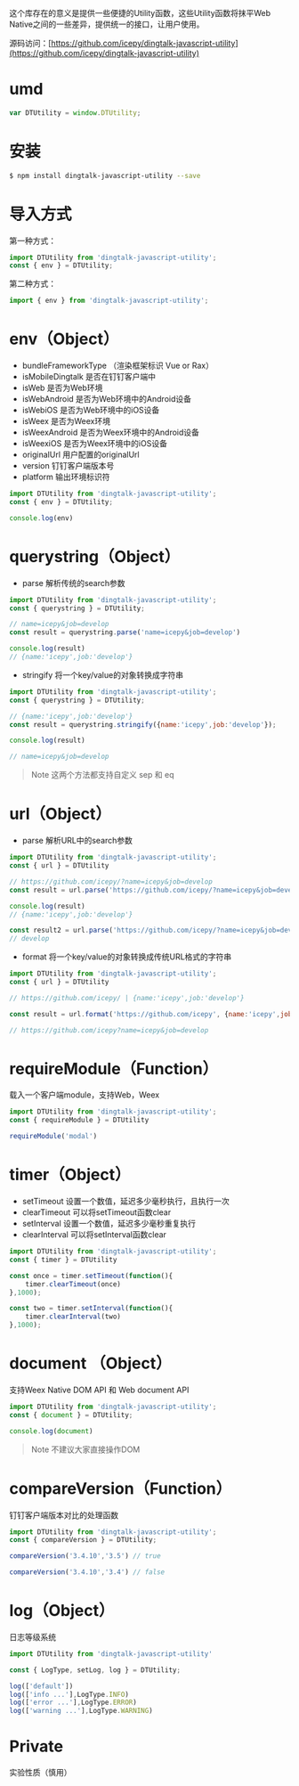 这个库存在的意义是提供一些便捷的Utility函数，这些Utility函数将抹平Web Native之间的一些差异，提供统一的接口，让用户使用。

源码访问：[https://github.com/icepy/dingtalk-javascript-utility](https://github.com/icepy/dingtalk-javascript-utility)


# umd

```JavaScript
var DTUtility = window.DTUtility;
```

# 安装

```bash
$ npm install dingtalk-javascript-utility --save
```

# 导入方式

第一种方式：

```JavaScript
import DTUtility from 'dingtalk-javascript-utility';
const { env } = DTUtility;
```

第二种方式：
```JavaScript
import { env } from 'dingtalk-javascript-utility';
```

# env（Object）

* bundleFrameworkType （渲染框架标识 Vue or Rax）
* isMobileDingtalk 是否在钉钉客户端中
* isWeb 是否为Web环境
* isWebAndroid 是否为Web环境中的Android设备
* isWebiOS 是否为Web环境中的iOS设备
* isWeex 是否为Weex环境
* isWeexAndroid 是否为Weex环境中的Android设备
* isWeexiOS 是否为Weex环境中的iOS设备
* originalUrl 用户配置的originalUrl
* version 钉钉客户端版本号
* platform 输出环境标识符

```JavaScript
import DTUtility from 'dingtalk-javascript-utility';
const { env } = DTUtility;

console.log(env)
```

# querystring（Object）

* parse 解析传统的search参数

```JavaScript
import DTUtility from 'dingtalk-javascript-utility';
const { querystring } = DTUtility;

// name=icepy&job=develop
const result = querystring.parse('name=icepy&job=develop')

console.log(result)
// {name:'icepy',job:'develop'}
```

* stringify 将一个key/value的对象转换成字符串

```JavaScript
import DTUtility from 'dingtalk-javascript-utility';
const { querystring } = DTUtility;

// {name:'icepy',job:'develop'}
const result = querystring.stringify({name:'icepy',job:'develop'});

console.log(result)

// name=icepy&job=develop
```

> Note 这两个方法都支持自定义 sep 和 eq

# url（Object）

* parse 解析URL中的search参数

```JavaScript
import DTUtility from 'dingtalk-javascript-utility';
const { url } = DTUtility

// https://github.com/icepy/?name=icepy&job=develop
const result = url.parse('https://github.com/icepy/?name=icepy&job=develop')

console.log(result)
// {name:'icepy',job:'develop'}

const result2 = url.parse('https://github.com/icepy/?name=icepy&job=develop','job')
// develop

```

* format 将一个key/value的对象转换成传统URL格式的字符串

```JavaScript
import DTUtility from 'dingtalk-javascript-utility';
const { url } = DTUtility

// https://github.com/icepy/ | {name:'icepy',job:'develop'}

const result = url.format('https://github.com/icepy', {name:'icepy',job:'develop'});

// https://github.com/icepy?name=icepy&job=develop

```

# requireModule（Function）

载入一个客户端module，支持Web，Weex

```JavaScript
import DTUtility from 'dingtalk-javascript-utility';
const { requireModule } = DTUtility

requireModule('modal')

```

# timer（Object）

* setTimeout 设置一个数值，延迟多少毫秒执行，且执行一次
* clearTimeout 可以将setTimeout函数clear
* setInterval 设置一个数值，延迟多少毫秒重复执行
* clearInterval 可以将setInterval函数clear

```JavaScript
import DTUtility from 'dingtalk-javascript-utility';
const { timer } = DTUtility

const once = timer.setTimeout(function(){
	timer.clearTimeout(once)
},1000);

const two = timer.setInterval(function(){
	timer.clearInterval(two)
},1000);

```

# document （Object）

支持Weex Native DOM API 和 Web document API

```JavaScript
import DTUtility from 'dingtalk-javascript-utility';
const { document } = DTUtility;

console.log(document)
```

> Note 不建议大家直接操作DOM

# compareVersion（Function）

钉钉客户端版本对比的处理函数

```JavaScript
import DTUtility from 'dingtalk-javascript-utility';
const { compareVersion } = DTUtility;

compareVersion('3.4.10','3.5') // true 

compareVersion('3.4.10','3.4') // false

```

# log（Object）

日志等级系统

```JavaScript
import DTUtility from 'dingtalk-javascript-utility'

const { LogType, setLog, log } = DTUtility;

log(['default'])
log(['info ...'],LogType.INFO)
log(['error ...'],LogType.ERROR)
log(['warning ...'],LogType.WARNING)
```

# Private

实验性质（慎用）
